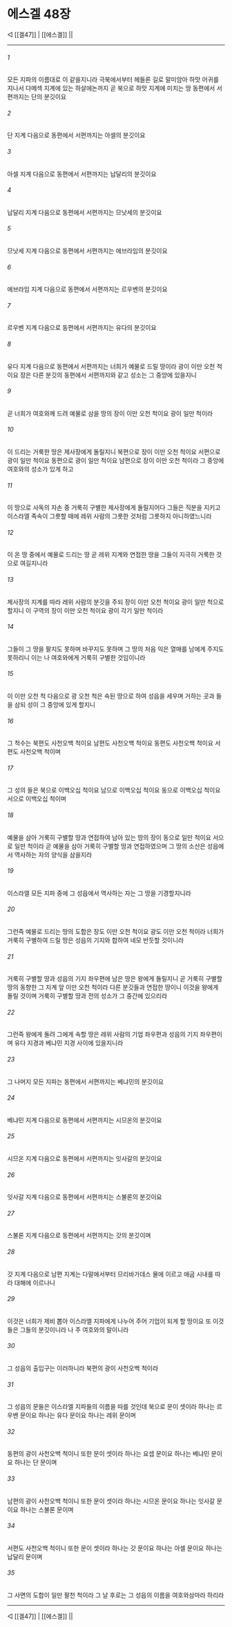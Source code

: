﻿# 에스겔 48장

◁ [[겔47]] | [[에스겔]] ||
***

###### 1
모든 지파의 이름대로 이 같을지니라 극북에서부터 헤들론 길로 말미암아 하맛 어귀를 지나서 다메섹 지계에 있는 하살에논까지 곧 북으로 하맛 지계에 미치는 땅 동편에서 서편까지는 단의 분깃이요

###### 2
단 지계 다음으로 동편에서 서편까지는 아셀의 분깃이요

###### 3
아셀 지계 다음으로 동편에서 서편까지는 납달리의 분깃이요

###### 4
납달리 지계 다음으로 동편에서 서편까지는 므낫세의 분깃이요

###### 5
므낫세 지계 다음으로 동편에서 서편까지는 에브라임의 분깃이요

###### 6
에브라임 지계 다음으로 동편에서 서편까지는 르우벤의 분깃이요

###### 7
르우벤 지계 다음으로 동편에서 서편까지는 유다의 분깃이요

###### 8
유다 지계 다음으로 동편에서 서편까지는 너희가 예물로 드릴 땅이라 광이 이만 오천 척이요 장은 다른 분깃의 동편에서 서편까지와 같고 성소는 그 중앙에 있을지니

###### 9
곧 너희가 여호와께 드려 예물로 삼을 땅의 장이 이만 오천 척이요 광이 일만 척이라

###### 10
이 드리는 거룩한 땅은 제사장에게 돌릴지니 북편으로 장이 이만 오천 척이요 서편으로 광이 일만 척이요 동편으로 광이 일만 척이요 남편으로 장이 이만 오천 척이라 그 중앙에 여호와의 성소가 있게 하고

###### 11
이 땅으로 사독의 자손 중 거룩히 구별한 제사장에게 돌릴지어다 그들은 직분을 지키고 이스라엘 족속이 그릇할 때에 레위 사람의 그릇한 것처럼 그릇하지 아니하였느니라

###### 12
이 온 땅 중에서 예물로 드리는 땅 곧 레위 지계와 연접한 땅을 그들이 지극히 거룩한 것으로 여길지니라

###### 13
제사장의 지계를 따라 레위 사람의 분깃을 주되 장이 이만 오천 척이요 광이 일만 척으로 할지니 이 구역의 장이 이만 오천 척이요 광이 각기 일만 척이라

###### 14
그들이 그 땅을 팔지도 못하며 바꾸지도 못하며 그 땅의 처음 익은 열매를 남에게 주지도 못하리니 이는 나 여호와에게 거룩히 구별한 것임이니라

###### 15
이 이만 오천 척 다음으로 광 오천 척은 속된 땅으로 하여 성읍을 세우며 거하는 곳과 들을 삼되 성이 그 중앙에 있게 할지니

###### 16
그 척수는 북편도 사천오백 척이요 남편도 사천오백 척이요 동편도 사천오백 척이요 서편도 사천오백 척이며

###### 17
그 성의 들은 북으로 이백오십 척이요 남으로 이백오십 척이요 동으로 이백오십 척이요 서으로 이백오십 척이며

###### 18
예물을 삼아 거룩히 구별할 땅과 연접하여 남아 있는 땅의 장이 동으로 일만 척이요 서으로 일만 척이라 곧 예물을 삼아 거룩히 구별할 땅과 연접하였으며 그 땅의 소산은 성읍에서 역사하는 자의 양식을 삼을지라

###### 19
이스라엘 모든 지파 중에 그 성읍에서 역사하는 자는 그 땅을 기경할지니라

###### 20
그런즉 예물로 드리는 땅의 도합은 장도 이만 오천 척이요 광도 이만 오천 척이라 너희가 거룩히 구별하여 드릴 땅은 성읍의 기지와 합하여 네모 반듯할 것이니라

###### 21
거룩히 구별할 땅과 성읍의 기지 좌우편에 남은 땅은 왕에게 돌릴지니 곧 거룩히 구별할 땅의 동향한 그 지계 앞 이만 오천 척이라 다른 분깃들과 연접한 땅이니 이것을 왕에게 돌릴 것이며 거룩히 구별할 땅과 전의 성소가 그 중간에 있으리라

###### 22
그런즉 왕에게 돌려 그에게 속할 땅은 레위 사람의 기업 좌우편과 성읍의 기지 좌우편이며 유다 지경과 베냐민 지경 사이에 있을지니라

###### 23
그 나머지 모든 지파는 동편에서 서편까지는 베냐민의 분깃이요

###### 24
베냐민 지계 다음으로 동편에서 서편까지는 시므온의 분깃이요

###### 25
시므온 지계 다음으로 동편에서 서편까지는 잇사갈의 분깃이요

###### 26
잇사갈 지계 다음으로 동편에서 서편까지는 스불론의 분깃이요

###### 27
스불론 지계 다음으로 동편에서 서편까지는 갓의 분깃이며

###### 28
갓 지계 다음으로 남편 지계는 다말에서부터 므리바가데스 물에 이르고 애굽 시내를 따라 대해에 이르나니

###### 29
이것은 너희가 제비 뽑아 이스라엘 지파에게 나누어 주어 기업이 되게 할 땅이요 또 이것들은 그들의 분깃이니라 나 주 여호와의 말이니라

###### 30
그 성읍의 출입구는 이러하니라 북편의 광이 사천오백 척이라

###### 31
그 성읍의 문들은 이스라엘 지파들의 이름을 따를 것인데 북으로 문이 셋이라 하나는 르우벤 문이요 하나는 유다 문이요 하나는 레위 문이며

###### 32
동편의 광이 사천오백 척이니 또한 문이 셋이라 하나는 요셉 문이요 하나는 베냐민 문이요 하나는 단 문이며

###### 33
남편의 광이 사천오백 척이니 또한 문이 셋이라 하나는 시므온 문이요 하나는 잇사갈 문이요 하나는 스불론 문이며

###### 34
서편도 사천오백 척이니 또한 문이 셋이라 하나는 갓 문이요 하나는 아셀 문이요 하나는 납달리 문이며

###### 35
그 사면의 도합이 일만 팔천 척이라 그 날 후로는 그 성읍의 이름을 여호와삼마라 하리라

***
◁ [[겔47]] | [[에스겔]] ||